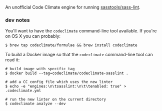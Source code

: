 An unofficial Code Climate engine for running [sasstools/sass-lint](sasslint).


### dev notes

You'll want to have the `codeclimate` command-line tool available. If you're on OS X you can probably:

```
$ brew tap codeclimate/formulae && brew install codeclimate
```

To build a Docker image so that the `codeclimate` command-line tool can read it:

```
# build image with specific tag
$ docker build --tag=codeclimate/codeclimate-sasslint .

# add a CC config file which uses the new linter
$ echo -e "engines:\n\tsasslint:\n\t\tenabled: true" > .codeclimate.yml

# run the new linter on the current directory
$ codeclimate analyze --dev
```


[sasslint]: https://github.com/sasstools/sass-lint
